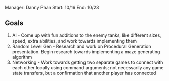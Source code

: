 Manager: Danny Phan
Start: 10/16
End: 10/23

## Goals

1. AI - Come up with fun additions to the enemy tanks, like different sizes, speed, extra abilities, and work towards implementing them
2. Random Level Gen - Research and work on Procedural Generation presentation. Begin research towards implementing a maze generating algorithm
3. Networking - Work towards getting two separate games to connect with each other locally using command arguments; not necessarily any game state transfers, but a confirmation that another player has connected
